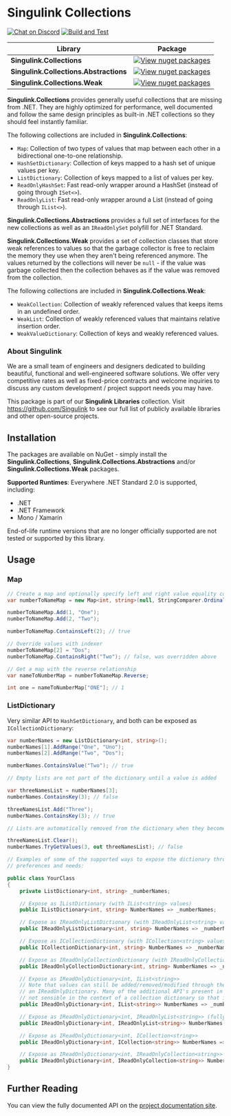 # Singulink Collections

[![Chat on Discord](https://img.shields.io/discord/906246067773923490)](https://discord.gg/EkQhJFsBu6)
[![Build and Test](https://github.com/Singulink/Singulink.Collections/workflows/build%20and%20test/badge.svg)](https://github.com/Singulink/Singulink.Collections?query=workflow%3A%22build+and+test%22)

| Library | Package |
| --- | --- |
| **Singulink.Collections** | [![View nuget packages](https://img.shields.io/nuget/v/Singulink.Collections.svg)](https://www.nuget.org/packages/Singulink.Collections/) |
| **Singulink.Collections.Abstractions** | [![View nuget packages](https://img.shields.io/nuget/v/Singulink.Collections.Abstractions.svg)](https://www.nuget.org/packages/Singulink.Collections.Abstractions/) |
| **Singulink.Collections.Weak** | [![View nuget packages](https://img.shields.io/nuget/v/Singulink.Collections.Weak.svg)](https://www.nuget.org/packages/Singulink.Collections.Weak/) |

**Singulink.Collections** provides generally useful collections that are missing from .NET. They are highly optimized for performance, well documented and follow the same design principles as built-in .NET collections so they should feel instantly familiar.

The following collections are included in **Singulink.Collections**:
- `Map`: Collection of two types of values that map between each other in a bidirectional one-to-one relationship.
- `HashSetDictionary`: Collection of keys mapped to a hash set of unique values per key.
- `ListDictionary`: Collection of keys mapped to a list of values per key.
- `ReadOnlyHashSet`: Fast read-only wrapper around a HashSet (instead of going through `ISet<>`).
- `ReadOnlyList`: Fast read-only wrapper around a List (instead of going through `IList<>`).

**Singulink.Collections.Abstractions** provides a full set of interfaces for the new collections as well as an `IReadOnlySet` polyfill for .NET Standard.

**Singulink.Collections.Weak** provides a set of collection classes that store weak references to values so that the garbage collector is free to reclaim the memory they use when they aren't being referenced anymore. The values returned by the collections will never be `null` - if the value was garbage collected then the collection behaves as if the value was removed from the collection.

The following collections are included in **Singulink.Collections.Weak**:
- `WeakCollection`: Collection of weakly referenced values that keeps items in an undefined order.
- `WeakList`: Collection of weakly referenced values that maintains relative insertion order.
- `WeakValueDictionary`: Collection of keys and weakly referenced values.

### About Singulink

We are a small team of engineers and designers dedicated to building beautiful, functional and well-engineered software solutions. We offer very competitive rates as well as fixed-price contracts and welcome inquiries to discuss any custom development / project support needs you may have.

This package is part of our **Singulink Libraries** collection. Visit https://github.com/Singulink to see our full list of publicly available libraries and other open-source projects.

## Installation

The packages are available on NuGet - simply install the **Singulink.Collections**, **Singulink.Collections.Abstractions** and/or **Singulink.Collections.Weak** packages.

**Supported Runtimes**: Everywhere .NET Standard 2.0 is supported, including:
- .NET
- .NET Framework
- Mono / Xamarin

End-of-life runtime versions that are no longer officially supported are not tested or supported by this library.

## Usage

### Map

```c#
// Create a map and optionally specify left and right value equality comparers
var numberToNameMap = new Map<int, string>(null, StringComparer.OrdinalIgnoreCase);

numberToNameMap.Add(1, "One");
numberToNameMap.Add(2, "Two");

numberToNameMap.ContainsLeft(2); // true

// Override values with indexer
numberToNameMap[2] = "Dos";
numberToNameMap.ContainsRight("Two"); // false, was overridden above

// Get a map with the reverse relationship
var nameToNumberMap = numberToNameMap.Reverse;

int one = nameToNumberMap["ONE"]; // 1

```

### ListDictionary

Very similar API to `HashSetDictionary`, and both can be exposed as `ICollectionDictionary`:

```c#
var numberNames = new ListDictionary<int, string>();
numberNames[1].AddRange("One", "Uno");
numberNames[2].AddRange("Two", "Dos");

numberNames.ContainsValue("Two"); // true

// Empty lists are not part of the dictionary until a value is added

var threeNamesList = numberNames[3];
numberNames.ContainsKey(3); // false

threeNamesList.Add("Three");
numberNames.ContainsKey(3); // true

// Lists are automatically removed from the dictionary when they become empty

threeNamesList.Clear();
numberNames.TryGetValues(3, out threeNamesList); // false

// Examples of some of the supported ways to expose the dictionary through interfaces depending on your
// preferences and needs:

public class YourClass
{
    private ListDictionary<int, string> _numberNames;

    // Expose as IListDictionary (with IList<string> values)
    public IListDictionary<int, string> NumberNames => _numberNames;

    // Expose as IReadOnlyListDictionary (with IReadOnlyList<string> values)
    public IReadOnlyListDictionary<int, string> NumberNames => _numberNames.AsReadOnly();

    // Expose as ICollectionDictionary (with ICollection<string> values)
    public ICollectionDictionary<int, string> NumberNames => _numberNames.AsCollectionDictionary();

    // Expose as IReadOnlyCollectionDictionary (with IReadOnlyCollection<string> values)
    public IReadOnlyCollectionDictionary<int, string> NumberNames => _numberNames.AsReadOnlyCollectionDictionary();

    // Expose as IReadOnlyDictionary<int, IList<string>>
    // Note that values can still be added/removed/modified through the value ILists even though it is
    // an IReadOnlyDictionary. Many of the additional API's present in the IDictionary interface are
    // not sensible in the context of a collection dictionary so that interface is not supported.
    public IReadOnlyDictionary<int, IList<string>> NumberNames => _numberNames;

    // Expose as IReadOnlyDictionary<int, IReadOnlyList<string>> (fully read-only)
    public IReadOnlyDictionary<int, IReadOnlyList<string>> NumberNames => _numberNames.AsReadOnlyDictionaryOfList();

    // Expose as IReadOnlyDictionary<int, ICollection<string>>
    public IReadOnlyDictionary<int, ICollection<string>> NumberNames => _numberNames.AsDictionaryOfCollection();

    // Expose as IReadOnlyDictionary<int, IReadOnlyCollection<string>>
    public IReadOnlyDictionary<int, IReadOnlyCollection<string>> NumberNames => _numberNames.AsReadOnlyDictionaryOfCollection();
}
```

## Further Reading

You can view the fully documented API on the [project documentation site](https://www.singulink.com/Docs/Singulink.Collections/api/Singulink.Collections.html).
